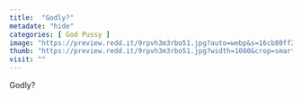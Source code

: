 ```yaml
---
title:  "Godly?"
metadate: "hide"
categories: [ God Pussy ]
image: "https://preview.redd.it/9rpvh3m3rbo51.jpg?auto=webp&s=16cb80ff23c0c72254662a2f3c28257c2461f2b2"
thumb: "https://preview.redd.it/9rpvh3m3rbo51.jpg?width=1080&crop=smart&auto=webp&s=2f50143f0ccfee9ed61353cd34121ad87aba41ec"
visit: ""
---
```

Godly?
